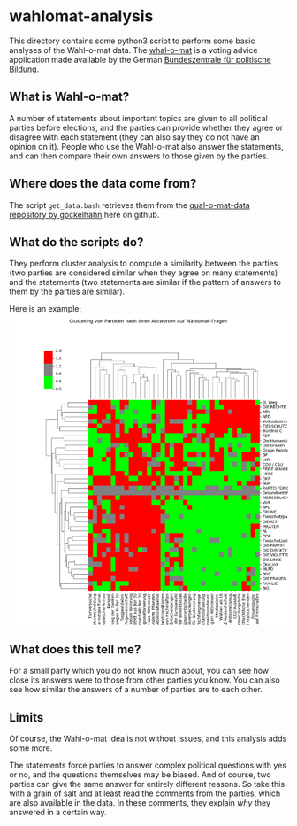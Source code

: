 # wahlomat-analysis


This directory contains some python3 script to perform some basic analyses of the Wahl-o-mat data. The [whal-o-mat](https://www.wahl-o-mat.de) is a voting advice application made available by the German [Bundeszentrale für politische Bildung](http://www.bpb.de/).


## What is Wahl-o-mat?

A number of statements about important topics are given to all political parties before elections, and the parties can provide whether they agree or disagree with each statement (they can also say they do not have an opinion on it). People who use the Wahl-o-mat also answer the statements, and can then compare their own answers to those given by the parties.

## Where does the data come from?

The script `get_data.bash` retrieves them from the [qual-o-mat-data repository by gockelhahn](https://github.com/gockelhahn/qual-o-mat-data) here on github.

## What do the scripts do?

They perform cluster analysis to compute a similarity between the parties (two parties are considered similar when they agree on many statements) and the statements (two statements are similar if the pattern of answers to them by the parties are similar).

Here is an example:
![Clustering](./clustering_parties_statements.png?raw=true "Clustering of parties and statements for Europawahl 2019 in Germany")

## What does this tell me?

For a small party which you do not know much about, you can see how close its answers were to those from other parties you know. You can also see how similar the answers of a number of parties are to each other.

## Limits

Of course, the Wahl-o-mat idea is not without issues, and this analysis adds some more.

The statements force parties to answer complex political questions with yes or no, and the questions themselves may be biased. And of course, two parties can give the same answer for entirely different reasons. So take this with a grain of salt and at least read the comments from the parties, which are also available in the data. In these comments, they explain *why* they answered in a certain way.
